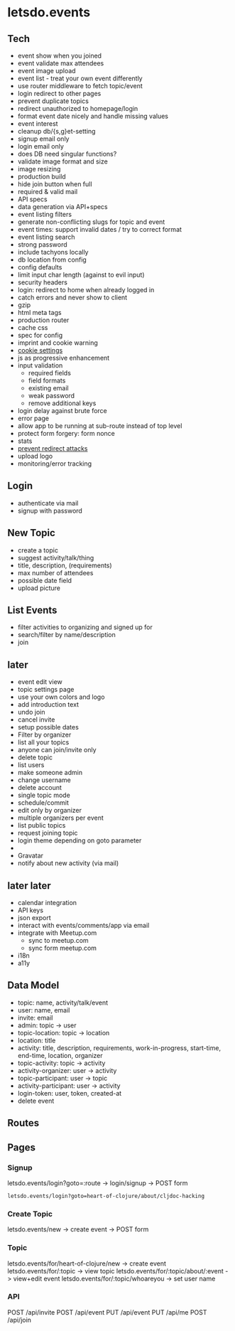 # letsdo.events

## Tech

- event show when you joined
- event validate max attendees
- event image upload
- event list - treat your own event differently
- use router middleware to fetch topic/event
- login redirect to other pages
- prevent duplicate topics
- redirect unauthorized to homepage/login
- format event date nicely and handle missing values
- event interest
- cleanup db/{s,g}et-setting
- signup email only
- login email only
- does DB need singular functions?
- validate image format and size
- image resizing
- production build
- hide join button when full
- required & valid mail
- API specs
- data generation via API+specs
- event listing filters
- generate non-conflicting slugs for topic and event
- event times: support invalid dates / try to correct format
- event listing search
- strong password
- include tachyons locally
- db location from config
- config defaults
- limit input char length (against to evil input)
- security headers
- login: redirect to home when already logged in
- catch errors and never show to client
- gzip
- html meta tags
- production router
- cache css
- spec for config
- imprint and cookie warning
- [cookie settings](https://github.com/ring-clojure/ring/wiki/Cookies)
- js as progressive enhancement
- input validation
  - required fields
  - field formats
  - existing email
  - weak password
  - remove additional keys
- login delay against brute force
- error page
- allow app to be running at sub-route instead of top level
- protect form forgery: form nonce
- stats
- [prevent redirect attacks](https://rundis.github.io/blog/2015/buddy_auth_part2.html)
- upload logo
- monitoring/error tracking

## Login

- authenticate via mail
- signup with password

## New Topic

- create a topic
- suggest activity/talk/thing
- title, description, (requirements)
- max number of attendees
- possible date field
- upload picture

## List Events

- filter activities to organizing and signed up for
- search/filter by name/description
- join

## later

- event edit view
- topic settings page
- use your own colors and logo
- add introduction text
- undo join
- cancel invite
- setup possible dates
- Filter by organizer
- list all your topics
- anyone can join/invite only
- delete topic
- list users
- make someone admin
- change username
- delete account
- single topic mode
- schedule/commit
- edit only by organizer
- multiple organizers per event
- list public topics
- request joining topic
- login theme depending on goto parameter
-
- Gravatar
- notify about new activity (via mail)

## later later

- calendar integration
- API keys
- json export
- interact with events/comments/app via email
- integrate with Meetup.com
  - sync to meetup.com
  - sync form meetup.com
- i18n
- a11y

## Data Model

- topic: name, activity/talk/event
- user: name, email
- invite: email
- admin: topic -> user
- topic-location: topic -> location
- location: title
- activity: title, description, requirements, work-in-progress, start-time, end-time, location, organizer
- topic-activity: topic -> activity
- activity-organizer: user -> activity
- topic-participant: user -> topic
- activity-participant: user -> activity
- login-token: user, token, created-at
- delete event

## Routes

## Pages

### Signup

letsdo.events/login?goto=:route -> login/signup -> POST form

    letsdo.events/login?goto=heart-of-clojure/about/cljdoc-hacking

### Create Topic

letsdo.events/new -> create event -> POST form

### Topic

letsdo.events/for/heart-of-clojure/new -> create event
letsdo.events/for/:topic -> view topic
letsdo.events/for/:topic/about/:event -> view+edit event
letsdo.events/for/:topic/whoareyou -> set user name

### API

POST /api/invite
POST /api/event
PUT /api/event
PUT /api/me
POST /api/join